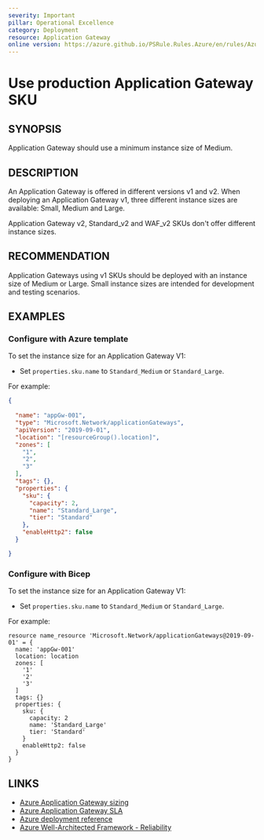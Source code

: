 ```yaml
---
severity: Important
pillar: Operational Excellence
category: Deployment
resource: Application Gateway
online version: https://azure.github.io/PSRule.Rules.Azure/en/rules/Azure.AppGw.MinSku/
---
```


# Use production Application Gateway SKU

## SYNOPSIS

Application Gateway should use a minimum instance size of Medium.

## DESCRIPTION

An Application Gateway is offered in different versions v1 and v2.
When deploying an Application Gateway v1, three different instance sizes are available: Small, Medium and Large.

Application Gateway v2, Standard_v2 and WAF_v2 SKUs don't offer different instance sizes.

## RECOMMENDATION

Application Gateways using v1 SKUs should be deployed with an instance size of Medium or Large.
Small instance sizes are intended for development and testing scenarios.

## EXAMPLES

### Configure with Azure template

To set the instance size for an Application Gateway V1:

- Set `properties.sku.name` to `Standard_Medium` or `Standard_Large`.

For example:

```json
{
    
  "name": "appGw-001",
  "type": "Microsoft.Network/applicationGateways",
  "apiVersion": "2019-09-01",
  "location": "[resourceGroup().location]",
  "zones": [
    "1",
    "2",
    "3"
  ],
  "tags": {},
  "properties": {
    "sku": {
      "capacity": 2,
      "name": "Standard_Large",
      "tier": "Standard"
    },
    "enableHttp2": false
  }

}
```

### Configure with Bicep

To set the instance size for an Application Gateway V1:

- Set `properties.sku.name` to `Standard_Medium` or `Standard_Large`.

For example:

```bicep
resource name_resource 'Microsoft.Network/applicationGateways@2019-09-01' = {
  name: 'appGw-001'
  location: location
  zones: [
    '1'
    '2'
    '3'
  ]
  tags: {}
  properties: {
    sku: {
      capacity: 2
      name: 'Standard_Large'
      tier: 'Standard'
    }
    enableHttp2: false
  }
}
```

## LINKS

- [Azure Application Gateway sizing](https://learn.microsoft.com/azure/application-gateway/overview#sizing)
- [Azure Application Gateway SLA](https://azure.microsoft.com/support/legal/sla/application-gateway/)
- [Azure deployment reference](https://learn.microsoft.com/azure/templates/microsoft.network/applicationgateways?pivots=deployment-language-bicep#applicationgatewaysku)
- [Azure Well-Architected Framework - Reliability](https://learn.microsoft.com/azure/architecture/framework/resiliency/)
